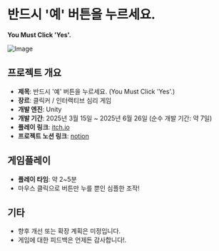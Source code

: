 # 반드시 '예' 버튼을 누르세요.  
**You Must Click 'Yes'.**

![Image](https://github.com/user-attachments/assets/38ab3ce7-58b2-4fae-8da3-a48b2eb68455)

## 프로젝트 개요

- **제목**: 반드시 '예' 버튼을 누르세요. (You Must Click 'Yes'.)
- **장르**: 클릭커 / 인터랙티브 심리 게임
- **개발 엔진**: Unity
- **개발 기간**: 2025년 3월 15일 ~ 2025년 6월 26일 (순수 개발 기간: 약 7일)
- **플레이 링크**: [itch.io](https://leusin.itch.io/you-must-click-yes)
- **프로젝트 노션 링크**: [notion](https://www.notion.so/Project-You-Must-Click-Yes-1b54852dfea28078a322f60465ec49d8)

## 게임플레이

- **플레이 타임**: 약 2~5분
- 마우스 클릭으로 버튼만 누를 뿐인 심플한 조작!

## 기타

- 향후 개선 또는 확장 계획은 미정입니다.
- 게임에 대한 피드백은 언제든 감사합니다!.
